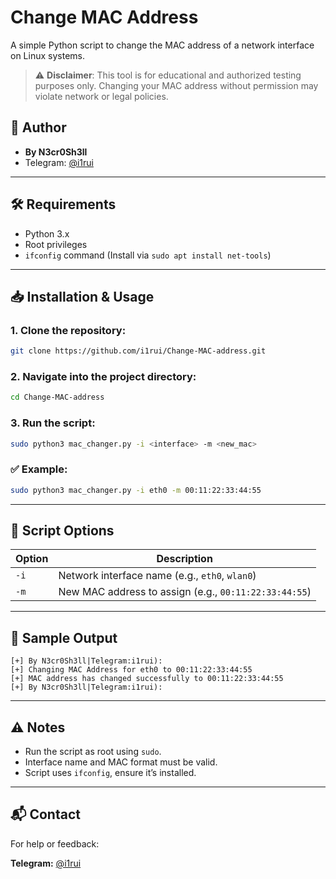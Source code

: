 
# Change MAC Address

A simple Python script to change the MAC address of a network interface on Linux systems.

> ⚠️ **Disclaimer**: This tool is for educational and authorized testing purposes only. Changing your MAC address without permission may violate network or legal policies.

## 📌 Author
- **By N3cr0Sh3ll**
- Telegram: [@i1rui](https://t.me/i1rui)

---

## 🛠 Requirements

- Python 3.x
- Root privileges
- `ifconfig` command (Install via `sudo apt install net-tools`)

---

## 📥 Installation & Usage

### 1. Clone the repository:

```bash
git clone https://github.com/i1rui/Change-MAC-address.git
```

### 2. Navigate into the project directory:

```bash
cd Change-MAC-address
```

### 3. Run the script:

```bash
sudo python3 mac_changer.py -i <interface> -m <new_mac>
```

### ✅ Example:

```bash
sudo python3 mac_changer.py -i eth0 -m 00:11:22:33:44:55
```

---

## 📄 Script Options

| Option | Description |
|--------|-------------|
| `-i`   | Network interface name (e.g., `eth0`, `wlan0`) |
| `-m`   | New MAC address to assign (e.g., `00:11:22:33:44:55`) |

---

## 🧪 Sample Output

```
[+] By N3cr0Sh3ll|Telegram:i1rui):
[+] Changing MAC Address for eth0 to 00:11:22:33:44:55
[+] MAC address has changed successfully to 00:11:22:33:44:55
[+] By N3cr0Sh3ll|Telegram:i1rui):
```

---

## ⚠️ Notes

- Run the script as root using `sudo`.
- Interface name and MAC format must be valid.
- Script uses `ifconfig`, ensure it’s installed.

---

## 📬 Contact

For help or feedback:

**Telegram:** [@i1rui](https://t.me/i1rui)
